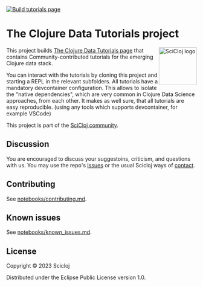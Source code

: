 [![Build tutorials page](https://github.com/behrica/clojure-data-tutorials/actions/workflows/main.yml/badge.svg)](https://github.com/behrica/clojure-data-tutorials/actions/workflows/main.yml)

# The Clojure Data Tutorials project

<img src="https://scicloj.github.io/sci-cloj-logo-transparent.png" alt="SciCloj logo" width="100" align="right"/>

This project builds [The Clojure Data Tutorials page](https://scicloj.github.io/clojure-data-tutorials/) that contains
Community-contributed tutorials for the emerging Clojure data stack.

You can interact with the tutorials by cloning this project and starting a REPL in the relevant subfolders.
All tutorials have a mandatory devcontainer configuration. This allows to isolate the "native dependencies",
which are very common in Clojure Data Science approaches, from each other.
It makes as well sure, that all tutorials are easy reproducible. (using any tools which supports devcontainer, for example VSCode)

This project is part of the [SciCloj community](https://scicloj.github.io/docs/community/about/).

## Discussion

You are encouraged to discuss your suggestoins, criticism, and questions with us. You may use the repo's [Issues](https://github.com/scicloj/clojure-data-tutorials/issues) or the usual Scicloj ways of [contact](https://scicloj.github.io/docs/community/contact/).

## Contributing

See [notebooks/contributing.md](notebooks/contributing.md).

## Known issues

See [notebooks/known_issues.md](notebooks/known_issues.md).

## License

Copyright © 2023 Scicloj

Distributed under the Eclipse Public License version 1.0.
